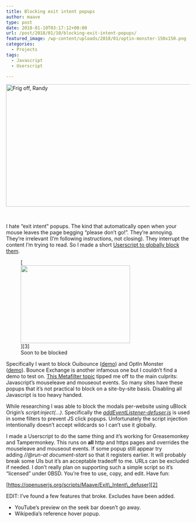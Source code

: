 ```yaml
---
title: Blocking exit intent popups
author: maave
type: post
date: 2018-01-10T03:17:12+00:00
url: /post/2018/01/10/blocking-exit-intent-popups/
featured_image: /wp-content/uploads/2018/01/optin-monster-150x150.png
categories:
  - Projects
tags:
  - Javascript
  - Userscript

---
```

[<img class="aligncenter wp-image-299 size-full" src="https://blog.silocitylabs.com/wp-content/uploads/2018/01/newsletter-popup-e1515447774854.jpg" alt="Frig off, Randy" width="906" height="335" />][1]

&nbsp;

I hate &#8220;exit intent&#8221; popups. The kind that automatically open when your mouse leaves the page begging &#8220;please don&#8217;t go!&#8221;. They&#8217;re annoying. They&#8217;re irrelevant (I&#8217;m following instructions, not closing). They interrupt the content I&#8217;m trying to read. So I made a short [Userscript to globally block them][2].

<!--more-->

<figure id="attachment_308" aria-describedby="caption-attachment-308" style="width: 300px" class="wp-caption alignright">[<img class="wp-image-308 size-medium" src="https://blog.silocitylabs.com/wp-content/uploads/2018/01/optin-monster-300x213.png" alt="" width="300" height="213" srcset="https://blog.silocitylabs.com/wp-content/uploads/2018/01/optin-monster-300x213.png 300w, https://blog.silocitylabs.com/wp-content/uploads/2018/01/optin-monster-768x544.png 768w, https://blog.silocitylabs.com/wp-content/uploads/2018/01/optin-monster-210x150.png 210w, https://blog.silocitylabs.com/wp-content/uploads/2018/01/optin-monster.png 960w" sizes="(max-width: 300px) 100vw, 300px" />][3]<figcaption id="caption-attachment-308" class="wp-caption-text">Soon to be blocked</figcaption></figure>

Specifically I want to block Ouibounce ([demo][4]) and OptIn Monster ([demo][5]). Bounce Exchange is another infamous one but I couldn&#8217;t find a demo to test on. [This Metafilter topic][6] tipped me off to the main culprits: Javascript&#8217;s mouseleave and mouseout events. So many sites have these popups that it&#8217;s not practical to block on a site-by-site basis. Disabling all Javascript is too heavy handed.

While researching I was able to block the modals per-website using uBlock Origin&#8217;s _script:inject(&#8230;)_. Specifically the _[addEventListener-defuser.js][7]_ is used in some filters to prevent JS click popups. Unfortunately the script injection intentionally doesn&#8217;t accept wildcards so I can&#8217;t use it globally.

I made a Userscript to do the same thing and it&#8217;s working for Greasemonkey and Tampermonkey. This runs on **all** http and https pages and overrides the mouseleave and mouseout events. If some popup still appear try adding _//@run-at document-start_ so that it registers earlier. It will probably break some UIs but it&#8217;s an acceptable tradeoff to me. URLs can be excluded if needed. I don&#8217;t really plan on supporting such a simple script so it&#8217;s &#8220;licensed&#8221; under 0BSD. You&#8217;re free to use, copy, and edit. Have fun:

[https://openuserjs.org/scripts/Maave/Exit\_Intent\_defuser][2]

EDIT: I&#8217;ve found a few features that broke. Excludes have been added.

  * YouTube&#8217;s preview on the seek bar doesn&#8217;t go away.
  * Wikipedia&#8217;s reference hover popup.

 [1]: https://blog.silocitylabs.com/wp-content/uploads/2018/01/newsletter-popup.jpg
 [2]: https://openuserjs.org/scripts/Maave/Exit_Intent_defuser
 [3]: https://blog.silocitylabs.com/wp-content/uploads/2018/01/optin-monster.png
 [4]: https://carlsednaoui.github.io/ouibounce/
 [5]: https://optinmonster.com/features/exit-intent/
 [6]: https://ask.metafilter.com/280379/Stop-popping-up-when-Im-about-to-switch-the-tab
 [7]: https://github.com/uBlockOrigin/uAssets/issues/692#issuecomment-329922065
